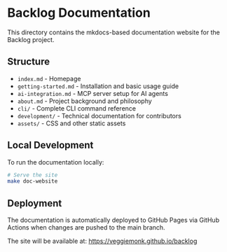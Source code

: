 # Backlog Documentation

This directory contains the mkdocs-based documentation website for the Backlog project.

## Structure

- `index.md` - Homepage
- `getting-started.md` - Installation and basic usage guide
- `ai-integration.md` - MCP server setup for AI agents
- `about.md` - Project background and philosophy
- `cli/` - Complete CLI command reference
- `development/` - Technical documentation for contributors
- `assets/` - CSS and other static assets

## Local Development

To run the documentation locally:

```bash
# Serve the site
make doc-website
```

## Deployment

The documentation is automatically deployed to GitHub Pages via GitHub Actions when changes are pushed to the main branch.

The site will be available at: https://veggiemonk.github.io/backlog
